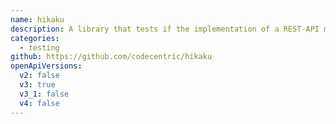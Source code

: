 ```yaml
---
name: hikaku
description: A library that tests if the implementation of a REST-API meets its specification.
categories:
  - testing
github: https://github.com/codecentric/hikaku
openApiVersions:
  v2: false
  v3: true
  v3_1: false
  v4: false
---
```

